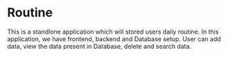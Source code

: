 # Routine
This is a standlone application which will stored users daily routine.
In this application, we have frontend, backend and Database setup.
User can add data, view the data present in Database, delete and search data.



